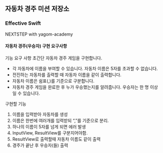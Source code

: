 ## 자동차 경주 미션 저장소
### Effective Swift
NEXTSTEP with yagom-academy

#### 자동차 경주(우승자) 구현 요구사항

기능 요구 사항
초간단 자동차 경주 게임을 구현합니다.
* 각 자동차에 이름을 부여할 수 있습니다. 자동차 이름은 5자를 초과할 수 없습니다.
* 전진하는 자동차를 출력할 때 자동차 이름을 같이 출력합니다.
* 자동차 이름은 쉼표(,)를 기준으로 구분합니다.
* 자동차 경주 게임을 완료한 후 누가 우승했는지를 알려줍니다. 우승자는 한 명 이상일 수 있습니다.


구현할 기능
1. 이름을 입력받아 자동차를 생성
2. 이름은 한번에 여러개를 입력받되 “,”를 기준으로 분리.
3. 하나의 이름이 5자를 넘게 되면 에러 발생
4. InputView, ResultView를 구분지어야함.
5. ResultView로 출력할때 자동차 이름도 같이 출력
6. 경주가 끝난 후 우승자(들) 출력
